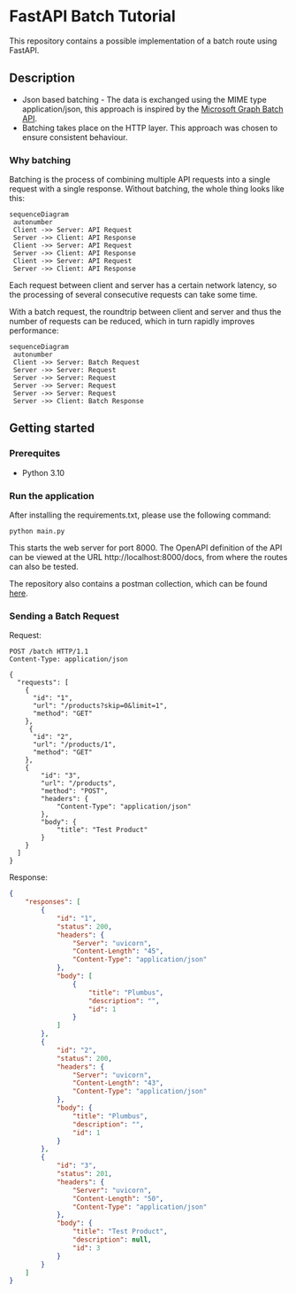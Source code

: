 # FastAPI Batch Tutorial
This repository contains a possible implementation of a batch route using FastAPI.

## Description
- Json based batching - The data is exchanged using the MIME type application/json, this approach is 
inspired by the [Microsoft Graph Batch API](https://learn.microsoft.com/en-us/graph/json-batching).
- Batching takes place on the HTTP layer. This approach was chosen to ensure consistent behaviour.

### Why batching
Batching is the process of combining multiple API requests into a single request with a single response. 
Without batching, the whole thing looks like this:
```mermaid
sequenceDiagram
 autonumber
 Client ->> Server: API Request
 Server ->> Client: API Response
 Client ->> Server: API Request
 Server ->> Client: API Response
 Client ->> Server: API Request
 Server ->> Client: API Response
```

Each request between client and server has a certain network latency, so the processing of 
several consecutive requests can take some time.

With a batch request, the roundtrip between client and server and thus the number of requests can be reduced, 
which in turn rapidly improves performance:
```mermaid
sequenceDiagram
 autonumber
 Client ->> Server: Batch Request
 Server ->> Server: Request
 Server ->> Server: Request
 Server ->> Server: Request
 Server ->> Server: Request
 Server ->> Client: Batch Response
```

## Getting started
### Prerequites
- Python 3.10

### Run the application
After installing the requirements.txt, please use the following command:
```shell
python main.py
```

This starts the web server for port 8000. 
The OpenAPI definition of the API can be viewed at the URL http://localhost:8000/docs, 
from where the routes can also be tested.

The repository also contains a postman collection, which can be found [here](/postman/FastApi_Batch_Collection.postman_collection.json).

### Sending a Batch Request
Request: 
```http
POST /batch HTTP/1.1
Content-Type: application/json

{
  "requests": [
    {
      "id": "1",
      "url": "/products?skip=0&limit=1",
      "method": "GET"
    },
     {
      "id": "2",
      "url": "/products/1",
      "method": "GET"
    },
    {
        "id": "3",
        "url": "/products",
        "method": "POST",
        "headers": {
            "Content-Type": "application/json"
        },
        "body": {
            "title": "Test Product"
        }
    }
  ]
}
```

Response:
```json
{
    "responses": [
        {
            "id": "1",
            "status": 200,
            "headers": {
                "Server": "uvicorn",
                "Content-Length": "45",
                "Content-Type": "application/json"
            },
            "body": [
                {
                    "title": "Plumbus",
                    "description": "",
                    "id": 1
                }
            ]
        },
        {
            "id": "2",
            "status": 200,
            "headers": {
                "Server": "uvicorn",
                "Content-Length": "43",
                "Content-Type": "application/json"
            },
            "body": {
                "title": "Plumbus",
                "description": "",
                "id": 1
            }
        },
        {
            "id": "3",
            "status": 201,
            "headers": {
                "Server": "uvicorn",
                "Content-Length": "50",
                "Content-Type": "application/json"
            },
            "body": {
                "title": "Test Product",
                "description": null,
                "id": 3
            }
        }
    ]
}
```